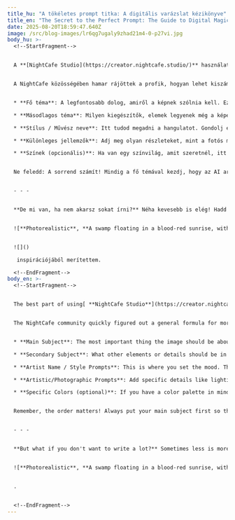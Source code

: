 ```yaml
---
title_hu: "A tökéletes prompt titka: A digitális varázslat kézikönyve"
title_en: "The Secret to the Perfect Prompt: The Guide to Digital Magic"
date: 2025-08-20T18:59:47.640Z
image: /src/blog-images/lr6qg7ugaly9zhad21m4-0-p27vi.jpg
body_hu: >-
  <!--StartFragment-->


  A **[NightCafe Studio](https://creator.nightcafe.studio/)** használatában az a legjobb, hogy a képalkotás teljes egészében a kezedben van. A siker titka pedig a **[promptok](https://aliceinbp.com/generator)** megírásában rejlik. Ez a digitális varázsige, amivel elmondod az AI-nak, mit szeretnél, a lehető legpontosabban. Ha jól csinálod, garantáltan azt az eredményt kapod, amiről álmodtál!


  A NightCafe közösségében hamar rájöttek a profik, hogyan lehet kiszámíthatóbb képeket generálni. Itt van az a "recept", ami nekem is nagyon bevált:


  * **Fő téma**: A legfontosabb dolog, amiről a képnek szólnia kell. Ezzel kell kezdeni.

  * **Másodlagos téma**: Milyen kiegészítők, elemek legyenek még a képen?

  * **Stílus / Művész neve**: Itt tudod megadni a hangulatot. Gondolj egy festőre vagy egy bizonyos művészeti stílusra!

  * **Különleges jellemzők**: Adj meg olyan részleteket, mint a fotós megvilágítás, a kép minősége vagy a hangulat (pl. "álomszerű").

  * **Színek (opcionális)**: Ha van egy színvilág, amit szeretnél, itt add meg.


  Ne feledd: A sorrend számít! Mindig a fő témával kezdj, hogy az AI arra fókuszáljon a legjobban.


  - - -


  **De mi van, ha nem akarsz sokat írni?** Néha kevesebb is elég! Hadd mutassak egy példát, ami nálam bevált, mindössze néhány kulcsszóból. Ehhez a **Flux Schnell** AI-modellt használtam. Ez az a motor, ami villámgyorsan, egyedi stílusban dolgozik. A te esetedben érdemes hasonló csodákat alkotni a generátorom segítségével:


  ![**Photorealistic**, **A swamp floating in a blood-red sunrise, with barren trees and tufts of grass.**, **Bold colors**. **Red and black dominance**. **High resolution**. **Hyperrealistic**](/src/blog-images/blog-01.jpg "Sunrise on the moor")


  ![]()

   inspirációjából merítettem.

  <!--EndFragment-->
body_en: >-
  <!--StartFragment-->


  The best part of using[ **NightCafe Studio**](https://creator.nightcafe.studio/) is that you have full control over your creations. The key to success lies in mastering [**prompts**.](https://aliceinbp.com/generator) Think of them as your digital spell to tell the AI exactly what you want. When you get good at it, you're much more likely to get the image you're imagining!


  The NightCafe community quickly figured out a general formula for more predictable image generation. This is the "recipe" that has worked wonders for me:


  * **Main Subject**: The most important thing the image should be about. Always start here.

  * **Secondary Subject**: What other elements or details should be in the image?

  * **Artist Name / Style Prompts**: This is where you set the mood. Think of a painter or a specific art style.

  * **Artistic/Photographic Prompts**: Add specific details like lighting, image quality, or a certain vibe (e.g., "dreamy").

  * **Specific Colors (optional)**: If you have a color palette in mind, add it here.


  Remember, the order matters! Always put your main subject first so the AI focuses on it most.


  - - -


  **But what if you don't want to write a lot?** Sometimes less is more! Let me show you an example that worked for me with just a few keywords. For this, I used the **Flux Schnell** AI model. This is the engine that works lightning fast with a unique style. In your case, you should create similar wonders with my generator:


  ![**Photorealistic**, **A swamp floating in a blood-red sunrise, with barren trees and tufts of grass.**, **Bold colors**. **Red and black dominance**. **High resolution**. **Hyperrealistic**](/src/blog-images/blog-01.jpg "Sunrise on the moor")


  .


  <!--EndFragment-->
---
```

